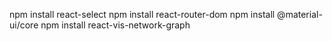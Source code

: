 npm install react-select
npm install react-router-dom
npm install @material-ui/core
npm install react-vis-network-graph